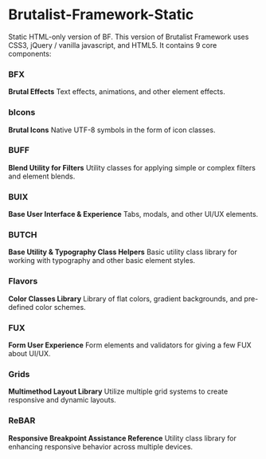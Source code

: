 # Brutalist-Framework-Static
Static HTML-only version of BF. This version of Brutalist Framework uses CSS3, jQuery / vanilla javascript, and HTML5. It contains 9 core components: 

### BFX
**Brutal Effects**
Text effects, animations, and other element effects.

### bIcons
**Brutal Icons**
Native UTF-8 symbols in the form of icon classes.

### BUFF
**Blend Utility for Filters**
Utility classes for applying simple or complex filters and element blends.

### BUIX
**Base User Interface & Experience**
Tabs, modals, and other UI/UX elements.

### BUTCH
**Base Utility & Typography Class Helpers**
Basic utility class library for working with typography and other basic element styles.

### Flavors
**Color Classes Library**
Library of flat colors, gradient backgrounds, and pre-defined color schemes.

### FUX
**Form User Experience**
Form elements and validators for giving a few FUX about UI/UX.

### Grids
**Multimethod Layout Library**
Utilize multiple grid systems to create responsive and dynamic layouts.

### ReBAR
**Responsive Breakpoint Assistance Reference**
Utility class library for enhancing responsive behavior across multiple devices.

